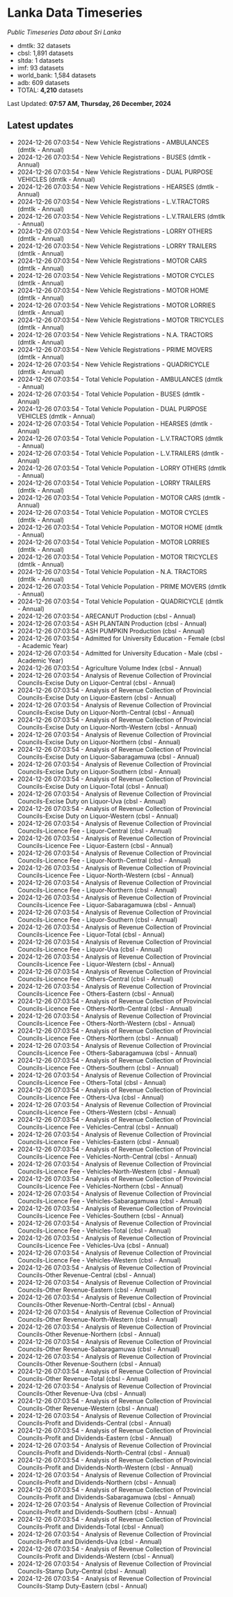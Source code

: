 # Lanka Data Timeseries
*Public Timeseries Data about Sri Lanka*

* dmtlk: 32 datasets
* cbsl: 1,891 datasets
* sltda: 1 datasets
* imf: 93 datasets
* world_bank: 1,584 datasets
* adb: 609 datasets
* TOTAL: **4,210** datasets

Last Updated: **07:57 AM, Thursday, 26 December, 2024**

## Latest updates

* 2024-12-26 07:03:54 - New Vehicle Registrations - AMBULANCES (dmtlk - Annual)
* 2024-12-26 07:03:54 - New Vehicle Registrations - BUSES (dmtlk - Annual)
* 2024-12-26 07:03:54 - New Vehicle Registrations - DUAL PURPOSE VEHICLES (dmtlk - Annual)
* 2024-12-26 07:03:54 - New Vehicle Registrations - HEARSES (dmtlk - Annual)
* 2024-12-26 07:03:54 - New Vehicle Registrations - L.V.TRACTORS (dmtlk - Annual)
* 2024-12-26 07:03:54 - New Vehicle Registrations - L.V.TRAILERS (dmtlk - Annual)
* 2024-12-26 07:03:54 - New Vehicle Registrations - LORRY OTHERS (dmtlk - Annual)
* 2024-12-26 07:03:54 - New Vehicle Registrations - LORRY TRAILERS (dmtlk - Annual)
* 2024-12-26 07:03:54 - New Vehicle Registrations - MOTOR CARS (dmtlk - Annual)
* 2024-12-26 07:03:54 - New Vehicle Registrations - MOTOR CYCLES (dmtlk - Annual)
* 2024-12-26 07:03:54 - New Vehicle Registrations - MOTOR HOME (dmtlk - Annual)
* 2024-12-26 07:03:54 - New Vehicle Registrations - MOTOR LORRIES (dmtlk - Annual)
* 2024-12-26 07:03:54 - New Vehicle Registrations - MOTOR TRICYCLES (dmtlk - Annual)
* 2024-12-26 07:03:54 - New Vehicle Registrations - N.A. TRACTORS (dmtlk - Annual)
* 2024-12-26 07:03:54 - New Vehicle Registrations - PRIME MOVERS (dmtlk - Annual)
* 2024-12-26 07:03:54 - New Vehicle Registrations - QUADRICYCLE (dmtlk - Annual)
* 2024-12-26 07:03:54 - Total Vehicle Population - AMBULANCES (dmtlk - Annual)
* 2024-12-26 07:03:54 - Total Vehicle Population - BUSES (dmtlk - Annual)
* 2024-12-26 07:03:54 - Total Vehicle Population - DUAL PURPOSE VEHICLES (dmtlk - Annual)
* 2024-12-26 07:03:54 - Total Vehicle Population - HEARSES (dmtlk - Annual)
* 2024-12-26 07:03:54 - Total Vehicle Population - L.V.TRACTORS (dmtlk - Annual)
* 2024-12-26 07:03:54 - Total Vehicle Population - L.V.TRAILERS (dmtlk - Annual)
* 2024-12-26 07:03:54 - Total Vehicle Population - LORRY OTHERS (dmtlk - Annual)
* 2024-12-26 07:03:54 - Total Vehicle Population - LORRY TRAILERS (dmtlk - Annual)
* 2024-12-26 07:03:54 - Total Vehicle Population - MOTOR CARS (dmtlk - Annual)
* 2024-12-26 07:03:54 - Total Vehicle Population - MOTOR CYCLES (dmtlk - Annual)
* 2024-12-26 07:03:54 - Total Vehicle Population - MOTOR HOME (dmtlk - Annual)
* 2024-12-26 07:03:54 - Total Vehicle Population - MOTOR LORRIES (dmtlk - Annual)
* 2024-12-26 07:03:54 - Total Vehicle Population - MOTOR TRICYCLES (dmtlk - Annual)
* 2024-12-26 07:03:54 - Total Vehicle Population - N.A. TRACTORS (dmtlk - Annual)
* 2024-12-26 07:03:54 - Total Vehicle Population - PRIME MOVERS (dmtlk - Annual)
* 2024-12-26 07:03:54 - Total Vehicle Population - QUADRICYCLE (dmtlk - Annual)
* 2024-12-26 07:03:54 - ARECANUT Production (cbsl - Annual)
* 2024-12-26 07:03:54 - ASH PLANTAIN Production (cbsl - Annual)
* 2024-12-26 07:03:54 - ASH PUMPKIN Production (cbsl - Annual)
* 2024-12-26 07:03:54 - Admitted for University Education - Female (cbsl - Academic Year)
* 2024-12-26 07:03:54 - Admitted for University Education - Male (cbsl - Academic Year)
* 2024-12-26 07:03:54 - Agriculture Volume Index (cbsl - Annual)
* 2024-12-26 07:03:54 - Analysis of Revenue Collection of Provincial Councils-Excise Duty on Liquor-Central (cbsl - Annual)
* 2024-12-26 07:03:54 - Analysis of Revenue Collection of Provincial Councils-Excise Duty on Liquor-Eastern (cbsl - Annual)
* 2024-12-26 07:03:54 - Analysis of Revenue Collection of Provincial Councils-Excise Duty on Liquor-North-Central (cbsl - Annual)
* 2024-12-26 07:03:54 - Analysis of Revenue Collection of Provincial Councils-Excise Duty on Liquor-North-Western (cbsl - Annual)
* 2024-12-26 07:03:54 - Analysis of Revenue Collection of Provincial Councils-Excise Duty on Liquor-Northern (cbsl - Annual)
* 2024-12-26 07:03:54 - Analysis of Revenue Collection of Provincial Councils-Excise Duty on Liquor-Sabaragamuwa (cbsl - Annual)
* 2024-12-26 07:03:54 - Analysis of Revenue Collection of Provincial Councils-Excise Duty on Liquor-Southern (cbsl - Annual)
* 2024-12-26 07:03:54 - Analysis of Revenue Collection of Provincial Councils-Excise Duty on Liquor-Total (cbsl - Annual)
* 2024-12-26 07:03:54 - Analysis of Revenue Collection of Provincial Councils-Excise Duty on Liquor-Uva (cbsl - Annual)
* 2024-12-26 07:03:54 - Analysis of Revenue Collection of Provincial Councils-Excise Duty on Liquor-Western (cbsl - Annual)
* 2024-12-26 07:03:54 - Analysis of Revenue Collection of Provincial Councils-Licence Fee - Liquor-Central (cbsl - Annual)
* 2024-12-26 07:03:54 - Analysis of Revenue Collection of Provincial Councils-Licence Fee - Liquor-Eastern (cbsl - Annual)
* 2024-12-26 07:03:54 - Analysis of Revenue Collection of Provincial Councils-Licence Fee - Liquor-North-Central (cbsl - Annual)
* 2024-12-26 07:03:54 - Analysis of Revenue Collection of Provincial Councils-Licence Fee - Liquor-North-Western (cbsl - Annual)
* 2024-12-26 07:03:54 - Analysis of Revenue Collection of Provincial Councils-Licence Fee - Liquor-Northern (cbsl - Annual)
* 2024-12-26 07:03:54 - Analysis of Revenue Collection of Provincial Councils-Licence Fee - Liquor-Sabaragamuwa (cbsl - Annual)
* 2024-12-26 07:03:54 - Analysis of Revenue Collection of Provincial Councils-Licence Fee - Liquor-Southern (cbsl - Annual)
* 2024-12-26 07:03:54 - Analysis of Revenue Collection of Provincial Councils-Licence Fee - Liquor-Total (cbsl - Annual)
* 2024-12-26 07:03:54 - Analysis of Revenue Collection of Provincial Councils-Licence Fee - Liquor-Uva (cbsl - Annual)
* 2024-12-26 07:03:54 - Analysis of Revenue Collection of Provincial Councils-Licence Fee - Liquor-Western (cbsl - Annual)
* 2024-12-26 07:03:54 - Analysis of Revenue Collection of Provincial Councils-Licence Fee - Others-Central (cbsl - Annual)
* 2024-12-26 07:03:54 - Analysis of Revenue Collection of Provincial Councils-Licence Fee - Others-Eastern (cbsl - Annual)
* 2024-12-26 07:03:54 - Analysis of Revenue Collection of Provincial Councils-Licence Fee - Others-North-Central (cbsl - Annual)
* 2024-12-26 07:03:54 - Analysis of Revenue Collection of Provincial Councils-Licence Fee - Others-North-Western (cbsl - Annual)
* 2024-12-26 07:03:54 - Analysis of Revenue Collection of Provincial Councils-Licence Fee - Others-Northern (cbsl - Annual)
* 2024-12-26 07:03:54 - Analysis of Revenue Collection of Provincial Councils-Licence Fee - Others-Sabaragamuwa (cbsl - Annual)
* 2024-12-26 07:03:54 - Analysis of Revenue Collection of Provincial Councils-Licence Fee - Others-Southern (cbsl - Annual)
* 2024-12-26 07:03:54 - Analysis of Revenue Collection of Provincial Councils-Licence Fee - Others-Total (cbsl - Annual)
* 2024-12-26 07:03:54 - Analysis of Revenue Collection of Provincial Councils-Licence Fee - Others-Uva (cbsl - Annual)
* 2024-12-26 07:03:54 - Analysis of Revenue Collection of Provincial Councils-Licence Fee - Others-Western (cbsl - Annual)
* 2024-12-26 07:03:54 - Analysis of Revenue Collection of Provincial Councils-Licence Fee - Vehicles-Central (cbsl - Annual)
* 2024-12-26 07:03:54 - Analysis of Revenue Collection of Provincial Councils-Licence Fee - Vehicles-Eastern (cbsl - Annual)
* 2024-12-26 07:03:54 - Analysis of Revenue Collection of Provincial Councils-Licence Fee - Vehicles-North-Central (cbsl - Annual)
* 2024-12-26 07:03:54 - Analysis of Revenue Collection of Provincial Councils-Licence Fee - Vehicles-North-Western (cbsl - Annual)
* 2024-12-26 07:03:54 - Analysis of Revenue Collection of Provincial Councils-Licence Fee - Vehicles-Northern (cbsl - Annual)
* 2024-12-26 07:03:54 - Analysis of Revenue Collection of Provincial Councils-Licence Fee - Vehicles-Sabaragamuwa (cbsl - Annual)
* 2024-12-26 07:03:54 - Analysis of Revenue Collection of Provincial Councils-Licence Fee - Vehicles-Southern (cbsl - Annual)
* 2024-12-26 07:03:54 - Analysis of Revenue Collection of Provincial Councils-Licence Fee - Vehicles-Total (cbsl - Annual)
* 2024-12-26 07:03:54 - Analysis of Revenue Collection of Provincial Councils-Licence Fee - Vehicles-Uva (cbsl - Annual)
* 2024-12-26 07:03:54 - Analysis of Revenue Collection of Provincial Councils-Licence Fee - Vehicles-Western (cbsl - Annual)
* 2024-12-26 07:03:54 - Analysis of Revenue Collection of Provincial Councils-Other Revenue-Central (cbsl - Annual)
* 2024-12-26 07:03:54 - Analysis of Revenue Collection of Provincial Councils-Other Revenue-Eastern (cbsl - Annual)
* 2024-12-26 07:03:54 - Analysis of Revenue Collection of Provincial Councils-Other Revenue-North-Central (cbsl - Annual)
* 2024-12-26 07:03:54 - Analysis of Revenue Collection of Provincial Councils-Other Revenue-North-Western (cbsl - Annual)
* 2024-12-26 07:03:54 - Analysis of Revenue Collection of Provincial Councils-Other Revenue-Northern (cbsl - Annual)
* 2024-12-26 07:03:54 - Analysis of Revenue Collection of Provincial Councils-Other Revenue-Sabaragamuwa (cbsl - Annual)
* 2024-12-26 07:03:54 - Analysis of Revenue Collection of Provincial Councils-Other Revenue-Southern (cbsl - Annual)
* 2024-12-26 07:03:54 - Analysis of Revenue Collection of Provincial Councils-Other Revenue-Total (cbsl - Annual)
* 2024-12-26 07:03:54 - Analysis of Revenue Collection of Provincial Councils-Other Revenue-Uva (cbsl - Annual)
* 2024-12-26 07:03:54 - Analysis of Revenue Collection of Provincial Councils-Other Revenue-Western (cbsl - Annual)
* 2024-12-26 07:03:54 - Analysis of Revenue Collection of Provincial Councils-Profit and Dividends-Central (cbsl - Annual)
* 2024-12-26 07:03:54 - Analysis of Revenue Collection of Provincial Councils-Profit and Dividends-Eastern (cbsl - Annual)
* 2024-12-26 07:03:54 - Analysis of Revenue Collection of Provincial Councils-Profit and Dividends-North-Central (cbsl - Annual)
* 2024-12-26 07:03:54 - Analysis of Revenue Collection of Provincial Councils-Profit and Dividends-North-Western (cbsl - Annual)
* 2024-12-26 07:03:54 - Analysis of Revenue Collection of Provincial Councils-Profit and Dividends-Northern (cbsl - Annual)
* 2024-12-26 07:03:54 - Analysis of Revenue Collection of Provincial Councils-Profit and Dividends-Sabaragamuwa (cbsl - Annual)
* 2024-12-26 07:03:54 - Analysis of Revenue Collection of Provincial Councils-Profit and Dividends-Southern (cbsl - Annual)
* 2024-12-26 07:03:54 - Analysis of Revenue Collection of Provincial Councils-Profit and Dividends-Total (cbsl - Annual)
* 2024-12-26 07:03:54 - Analysis of Revenue Collection of Provincial Councils-Profit and Dividends-Uva (cbsl - Annual)
* 2024-12-26 07:03:54 - Analysis of Revenue Collection of Provincial Councils-Profit and Dividends-Western (cbsl - Annual)
* 2024-12-26 07:03:54 - Analysis of Revenue Collection of Provincial Councils-Stamp Duty-Central (cbsl - Annual)
* 2024-12-26 07:03:54 - Analysis of Revenue Collection of Provincial Councils-Stamp Duty-Eastern (cbsl - Annual)